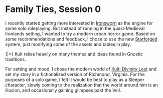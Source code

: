 
# Family Ties, Session 0
I recently started getting more interested in [Ironsworn](https://ironswornrpg.com) as the engine for some solo roleplaying. But instead of running in the quasi-Medieval Ironlands setting, I wanted to try a modern urban horror game. Based on some recommendations and feedback, I chose to use the new [Starforged](https://www.ironswornrpg.com/product-ironsworn-starforged) system, just modifying some of the assets and tables in play.

{|<} Kult relies heavily on many themes and ideas found in Gnostic traditions.

For setting and mood, I chose the modern world of [Kult: Divinity Lost](https://kultdivinitylost.com) and set my story in a fictionalized version of Richmond, Virginia. For the purposes of a solo game, I felt it would be best to play as a Sleeper character, slowly coming to the realization that the world around him is an illusion, and occasionally gaining glimpses past the Veil.

